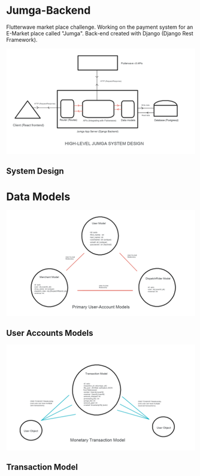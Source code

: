 # Jumga-Backend
Flutterwave market place challenge. Working on the payment system for an E-Market place called "Jumga". Back-end created with Django (Django Rest Framework).

![alt Jumga High-level Sytem Design](https://github.com/OsasAzamegbe/Jumga-Backend/blob/main/images/JumgaSystemDesign.png?raw=true)
## System Design

# Data Models
![alt Jumga User Accounts Models](https://github.com/OsasAzamegbe/Jumga-Backend/blob/main/images/JumgaDataModels1.png?raw=true)
## User Accounts Models

![alt Jumga Transaction Model](https://github.com/OsasAzamegbe/Jumga-Backend/blob/main/images/JumgaDataModels2.png?raw=true)
## Transaction Model